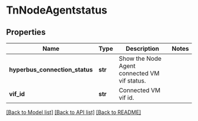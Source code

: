 # TnNodeAgentstatus

## Properties
Name | Type | Description | Notes
------------ | ------------- | ------------- | -------------
**hyperbus_connection_status** | **str** | Show the Node Agent connected VM vif status. | 
**vif_id** | **str** | Connected VM vif id. | 

[[Back to Model list]](../README.md#documentation-for-models) [[Back to API list]](../README.md#documentation-for-api-endpoints) [[Back to README]](../README.md)

